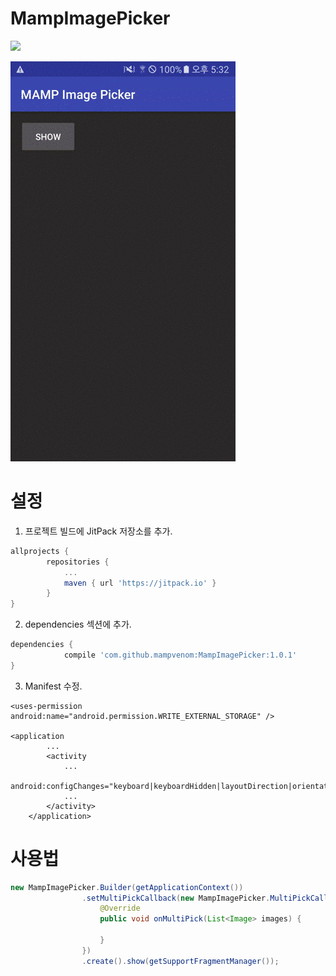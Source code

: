 # MampImagePicker

[![](https://jitpack.io/v/mampvenom/MampImagePicker.svg)](https://jitpack.io/#mampvenom/MampImagePicker)

![Screenshot](https://github.com/mampvenom/MampImagePicker/blob/master/screenshot.gif?raw=true)

설정
====================

1. 프로젝트 빌드에 JitPack 저장소를 추가.

```Groovy
allprojects {
		repositories {
			...
			maven { url 'https://jitpack.io' }
		}
}
```

2. dependencies 섹션에 추가.

```Groovy
dependencies {
	        compile 'com.github.mampvenom:MampImagePicker:1.0.1'
}
```

3. Manifest 수정.
```
<uses-permission android:name="android.permission.WRITE_EXTERNAL_STORAGE" />

<application
        ...
        <activity
            ...
            android:configChanges="keyboard|keyboardHidden|layoutDirection|orientation|screenLayout|screenSize">
            ...
        </activity>
    </application>

```


사용법
====================

```Java
new MampImagePicker.Builder(getApplicationContext())
                .setMultiPickCallback(new MampImagePicker.MultiPickCallback() {
                    @Override
                    public void onMultiPick(List<Image> images) {
                        
                    }
                })
                .create().show(getSupportFragmentManager());
```
